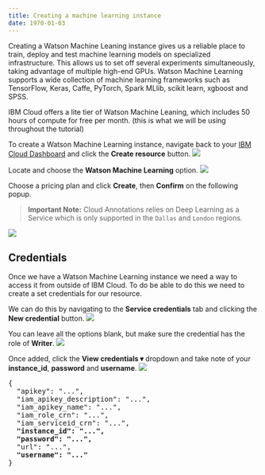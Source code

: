 ```yaml
---
title: Creating a machine learning instance
date: 1970-01-03
---
```

Creating a Watson Machine Leaning instance gives us a reliable place to train, deploy and test machine learning models on specialized infrastructure. This allows us to set off several experiments simultaneously, taking advantage of multiple high-end GPUs. Watson Machine Learning supports a wide collection of machine learning frameworks such as TensorFlow, Keras, Caffe, PyTorch, Spark MLlib, scikit learn, xgboost and SPSS.

IBM Cloud offers a lite tier of Watson Machine Leaning, which includes 50 hours of compute for free per month. (this is what we will be using throughout the tutorial)

To create a Watson Machine Learning instance, navigate back to your [IBM Cloud Dashboard](https://ibm.biz/cloud-annotations-sign-up) and click the **Create resource** button.
![](https://d2mxuefqeaa7sj.cloudfront.net/s_E7D1C1E8D801F89315B72C10AD83AE795982C7EB84F7BA48CECD8A576B02D6CC_1539804040052_Screen+Shot+2018-10-17+at+2.35.53+PM.png)

Locate and choose the **Watson Machine Learning** option.
![](assets/wml_catalog.png)

Choose a pricing plan and click **Create**, then **Confirm** on the following popup.
> **Important Note:** Cloud Annotations relies on Deep Learning as a Service which is only supported in the `Dallas` and `London` regions.

![](assets/wml_create.png)

## Credentials
Once we have a Watson Machine Learning instance we need a way to access it from outside of IBM Cloud.
To do be able to do this we need to create a set credentials for our resource.

We can do this by navigating to the **Service credentials** tab and clicking the **New credential** button.
![](assets/wml_new_credential.png)

You can leave all the options blank, but make sure the credential has the role of **Writer**.
![](assets/wml_credentials_modal.png)

Once added, click the **View credentials ▾** dropdown and take note of your **instance_id**, **password** and **username**.
![](assets/wml_view_credentials.png)

<pre>
{
  "apikey": "...",
  "iam_apikey_description": "...",
  "iam_apikey_name": "...",
  "iam_role_crn": "...",
  "iam_serviceid_crn": "...",
  <b>"instance_id": "...",</b>
  <b>"password": "...",</b>
  "url": "...",
  <b>"username": "..."</b>
}
</pre>
